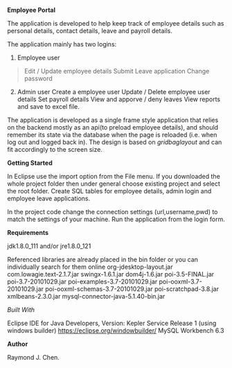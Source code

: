 <b>Employee Portal</b>

The application is developed to help keep track of employee details such as personal details, contact details, leave and payroll details.

The application mainly has two logins:

1) Employee user
  >Edit / Update employee details
  >Submit Leave application
  >Change password
  
2. Admin user
  Create a employee user
  Update / Delete employee user details
  Set payroll details
  View and apporve / deny leaves
  View reports and save to excel file.

The application is developed as a single frame style application that relies on the backend mostly as an api(to preload employee details), and should remember its state via the database when the page is reloaded (i.e. when log out and logged back in). The design is based on <i>gridbaglayout</i> and can fit accordingly to the screen size.


<b>Getting Started</b>

In Eclipse use the import option from the File menu. If you downloaded the whole project folder then under general choose existing project and select the root folder. Create SQL tables for employee details, admin login and employee leave applications.

In the project code change the connection settings (url,username,pwd) to match the settings of your machine.
Run the application from the login form.

<b>Requirements</b>

jdk1.8.0_111 and/or
jre1.8.0_121

Referenced libraries are already placed in the bin folder or you can individually search for them online
 org-jdesktop-layout.jar
 com.lowagie.text-2.1.7.jar
 swingx-1.6.1.jar
 dom4j-1.6.jar
 poi-3.5-FINAL.jar
 poi-3.7-20101029.jar
 poi-examples-3.7-20101029.jar
 poi-ooxml-3.7-20101029.jar
 poi-ooxml-schemas-3.7-20101029.jar
 poi-scratchpad-3.8.jar
 xmlbeans-2.3.0.jar
 mysql-connector-java-5.1.40-bin.jar


<i>Built With</i>

Eclipse IDE for Java Developers, Version: Kepler Service Release 1
     (using windows builder) <https://eclipse.org/windowbuilder/>
MySQL Workbench 6.3

<b>Author</b>

Raymond J. Chen.

